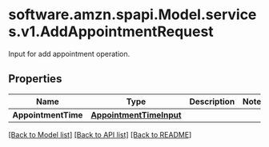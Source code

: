 # software.amzn.spapi.Model.services.v1.AddAppointmentRequest
Input for add appointment operation.

## Properties

Name | Type | Description | Notes
------------ | ------------- | ------------- | -------------
**AppointmentTime** | [**AppointmentTimeInput**](AppointmentTimeInput.md) |  | 

[[Back to Model list]](../README.md#documentation-for-models) [[Back to API list]](../README.md#documentation-for-api-endpoints) [[Back to README]](../README.md)


